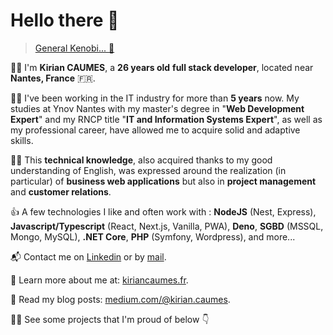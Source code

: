 # Hello there 👋

> [General Kenobi... 🤺](https://youtu.be/rEq1Z0bjdwc)

💁‍♂️ I'm **Kirian CAUMES**, a **26 years old** **full stack developer**, located near **Nantes, France** 🇫🇷.

👨‍🎓 I've been working in the IT industry for more than **5 years** now. My studies at Ynov Nantes with my master's degree in "**Web Development Expert**" and my RNCP title "**IT and Information Systems Expert**", as well as my professional career, have allowed me to acquire solid and adaptive skills.

👷‍♂️ This **technical knowledge**, also acquired thanks to my good understanding of English, was expressed around the realization (in particular) of **business web applications** but also in **project management** and **customer relations**.

👍 A few technologies I like and often work with : **NodeJS** (Nest, Express), **Javascript/Typescript** (React, Next.js, Vanilla, PWA), **Deno**, **SGBD** (MSSQL, Mongo, MySQL), **.NET Core**, **PHP** (Symfony, Wordpress), and more...

📬 Contact me on [Linkedin](https://www.linkedin.com/in/kirian-caumes) or by [mail](mailto:kirian.caumes@gmail.com).

🔗 Learn more about me at: [kiriancaumes.fr](https://kiriancaumes.fr).

📰 Read my blog posts: [medium.com/@kirian.caumes](https://medium.com/@kirian.caumes).

👨‍💻 See some projects that I'm proud of below 👇
